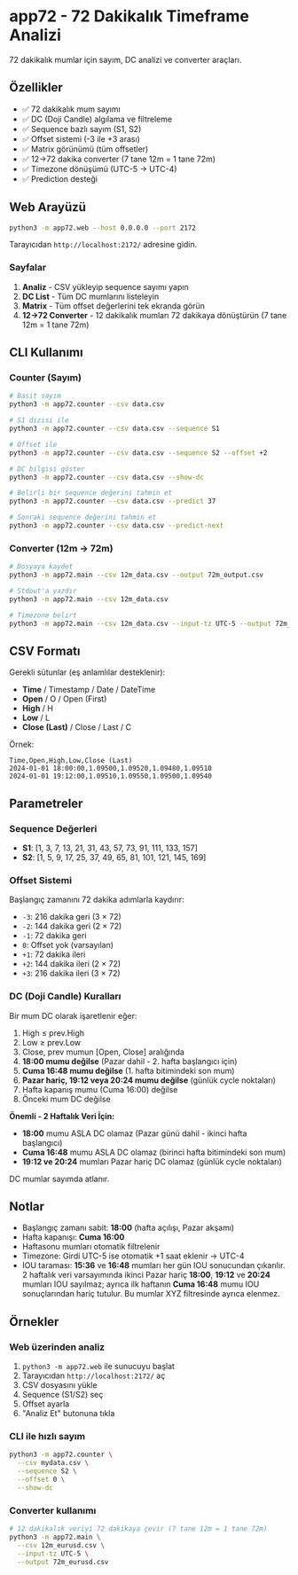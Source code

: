 # app72 - 72 Dakikalık Timeframe Analizi

72 dakikalık mumlar için sayım, DC analizi ve converter araçları.

## Özellikler

- ✅ 72 dakikalık mum sayımı
- ✅ DC (Doji Candle) algılama ve filtreleme
- ✅ Sequence bazlı sayım (S1, S2)
- ✅ Offset sistemi (-3 ile +3 arası)
- ✅ Matrix görünümü (tüm offsetler)
- ✅ 12→72 dakika converter (7 tane 12m = 1 tane 72m)
- ✅ Timezone dönüşümü (UTC-5 → UTC-4)
- ✅ Prediction desteği

## Web Arayüzü

```bash
python3 -m app72.web --host 0.0.0.0 --port 2172
```

Tarayıcıdan `http://localhost:2172/` adresine gidin.

### Sayfalar

1. **Analiz** - CSV yükleyip sequence sayımı yapın
2. **DC List** - Tüm DC mumlarını listeleyin
3. **Matrix** - Tüm offset değerlerini tek ekranda görün
4. **12→72 Converter** - 12 dakikalık mumları 72 dakikaya dönüştürün (7 tane 12m = 1 tane 72m)

## CLI Kullanımı

### Counter (Sayım)

```bash
# Basit sayım
python3 -m app72.counter --csv data.csv

# S1 dizisi ile
python3 -m app72.counter --csv data.csv --sequence S1

# Offset ile
python3 -m app72.counter --csv data.csv --sequence S2 --offset +2

# DC bilgisi göster
python3 -m app72.counter --csv data.csv --show-dc

# Belirli bir sequence değerini tahmin et
python3 -m app72.counter --csv data.csv --predict 37

# Sonraki sequence değerini tahmin et
python3 -m app72.counter --csv data.csv --predict-next
```

### Converter (12m → 72m)

```bash
# Dosyaya kaydet
python3 -m app72.main --csv 12m_data.csv --output 72m_output.csv

# Stdout'a yazdır
python3 -m app72.main --csv 12m_data.csv

# Timezone belirt
python3 -m app72.main --csv 12m_data.csv --input-tz UTC-5 --output 72m_data.csv
```

## CSV Formatı

Gerekli sütunlar (eş anlamlılar desteklenir):
- **Time** / Timestamp / Date / DateTime
- **Open** / O / Open (First)
- **High** / H
- **Low** / L
- **Close (Last)** / Close / Last / C

Örnek:
```csv
Time,Open,High,Low,Close (Last)
2024-01-01 18:00:00,1.09500,1.09520,1.09480,1.09510
2024-01-01 19:12:00,1.09510,1.09550,1.09500,1.09540
```

## Parametreler

### Sequence Değerleri
- **S1**: [1, 3, 7, 13, 21, 31, 43, 57, 73, 91, 111, 133, 157]
- **S2**: [1, 5, 9, 17, 25, 37, 49, 65, 81, 101, 121, 145, 169]

### Offset Sistemi
Başlangıç zamanını 72 dakika adımlarla kaydırır:
- `-3`: 216 dakika geri (3 × 72)
- `-2`: 144 dakika geri (2 × 72)
- `-1`: 72 dakika geri
- `0`: Offset yok (varsayılan)
- `+1`: 72 dakika ileri
- `+2`: 144 dakika ileri (2 × 72)
- `+3`: 216 dakika ileri (3 × 72)

### DC (Doji Candle) Kuralları

Bir mum DC olarak işaretlenir eğer:
1. High ≤ prev.High
2. Low ≥ prev.Low
3. Close, prev mumun [Open, Close] aralığında
4. **18:00 mumu değilse** (Pazar dahil - 2. hafta başlangıcı için)
5. **Cuma 16:48 mumu değilse** (1. hafta bitimindeki son mum)
6. **Pazar hariç, 19:12 veya 20:24 mumu değilse** (günlük cycle noktaları)
7. Hafta kapanış mumu (Cuma 16:00) değilse
8. Önceki mum DC değilse

**Önemli - 2 Haftalık Veri İçin:**
- **18:00** mumu ASLA DC olamaz (Pazar günü dahil - ikinci hafta başlangıcı)
- **Cuma 16:48** mumu ASLA DC olamaz (birinci hafta bitimindeki son mum)
- **19:12 ve 20:24** mumları Pazar hariç DC olamaz (günlük cycle noktaları)

DC mumlar sayımda atlanır.

## Notlar

- Başlangıç zamanı sabit: **18:00** (hafta açılışı, Pazar akşamı)
- Hafta kapanışı: **Cuma 16:00**
- Haftasonu mumları otomatik filtrelenir
- Timezone: Girdi UTC-5 ise otomatik +1 saat eklenir → UTC-4
- IOU taraması: **15:36** ve **16:48** mumları her gün IOU sonucundan çıkarılır. 2 haftalık veri varsayımında ikinci Pazar hariç **18:00**, **19:12** ve **20:24** mumları IOU sayılmaz; ayrıca ilk haftanın **Cuma 16:48** mumu IOU sonuçlarından hariç tutulur. Bu mumlar XYZ filtresinde ayrıca elenmez.

## Örnekler

### Web üzerinden analiz
1. `python3 -m app72.web` ile sunucuyu başlat
2. Tarayıcıdan `http://localhost:2172/` aç
3. CSV dosyasını yükle
4. Sequence (S1/S2) seç
5. Offset ayarla
6. "Analiz Et" butonuna tıkla

### CLI ile hızlı sayım
```bash
python3 -m app72.counter \
  --csv mydata.csv \
  --sequence S2 \
  --offset 0 \
  --show-dc
```

### Converter kullanımı
```bash
# 12 dakikalık veriyi 72 dakikaya çevir (7 tane 12m = 1 tane 72m)
python3 -m app72.main \
  --csv 12m_eurusd.csv \
  --input-tz UTC-5 \
  --output 72m_eurusd.csv
```
